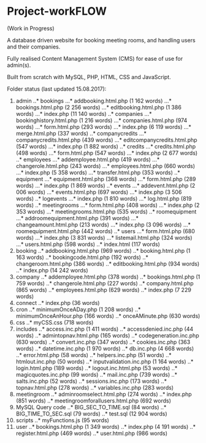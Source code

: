 # Project-workFLOW

(Work in Progress)

A database driven website for booking meeting rooms, and handling users and their companies.

Fully realised Content Management System (CMS) for ease of use for admin(s).

Built from scratch with MySQL, PHP, HTML, CSS and JavaScript.

Folder status (last updated 15.08.2017):

1. admin
	..* bookings
		...* addbooking.html.php (1 162 words)
		...* bookings.html.php (2 256 words)
		...* editbooking.html.php (1 386 words)
		...* index.php (11 140 words)
	..* companies
		...* bookinghistory.html.php (1 216 words)
		...* companies.html.php (974 words)
		...* form.html.php (293 words)
		...* index.php (6 119 words)
		...* merge.html.php (337 words)
	..* companycredits
		...* companycredits.html.php (439 words)
		...* editcompanycredits.html.php (547 words)
		...* index.php (1 882 words)
	..* credits
		...* credits.html.php (498 words)
		...* form.html.php (547 words)
		...* index.php (2 677 words)
	..* employees
		...* addemployee.html.php (419 words)
		...* changerole.html.php (243 words)
		...* employees.html.php (660 words)
		...* index.php (5 358 words)
		...* transfer.html.php (353 words)
	..* equipment
		...* equipment.html.php (368 words)
		...* form.html.php (289 words)
		...* index.php (1 869 words)
	..* events
		...* addevent.html.php (2 006 words)
		...* events.html.php (697 words)
		...* index.php (3 506 words)
	..* logevents
		...* index.php (1 810 words)
		...* log.html.php (819 words)
	..* meetingrooms
		...* form.html.php (408 words)
		...* index.php (2 353 words)
		...* meetingrooms.html.php (535 words)
	..* roomequipment
		...* addroomequipment.html.php (391 words)
		...* changeamount.html.php (213 words)
		...* index.php (3 096 words)
		...* roomequipment.html.php (442 words)
	..* users
		...* form.html.php (680 words)
		...* index.php (3 831 words)
		...* listemail.html.php (324 words)
		...* users.html.php (598 words)
	..* index.html (117 words)
2. booking
	..* addbooking.html.php (969 words)
	..* booking.html.php (1 163 words)
	..* bookingcode.html.php (192 words)
	..* changeroom.html.php (386 words)
	..* editbooking.html.php (934 words)
	..* index.php (14 242 words)
3. company
	..* addemployee.html.php (378 words)
	..* bookings.html.php (1 759 words)
	..* changerole.html.php (227 words)
	..* company.html.php (865 words)
	..* employees.html.php (629 words)
	..* index.php (7 229 words)
4. connect
	..* index.php (36 words)
5. cron
	..* minimumOnceADay.php (1 208 words)
	..* minimumOnceAnHour.php (166 words)
	..* onceAMinute.php (630 words)
6. css
	..* myCSS.css (718 words)
7. includes
	..* access.inc.php (1 411 words)
	..* accessdenied.inc.php (44 words)
	..* admintopnav.html.php (165 words)
	..* codegeneration.inc.php (630 words)
	..* convert.inc.php (347 words)
	..* cookies.inc.php (363 words)
	..* datetime.inc.php (1 970 words)
	..* db.inc.php (4 668 words)
	..* error.html.php (58 words)
	..* helpers.inc.php (51 words)
	..* htmlout.inc.php (50 words)
	..* inputvalidation.inc.php (1 164 words)
	..* login.html.php (189 words)
	..* logout.inc.html.php (53 words)
	..* magicquotes.inc.php (99 words)
	..* mail.inc.php (739 words)
	..* salts.inc.php (52 words)
	..* sessions.inc.php (173 words)
	..* topnav.html.php (278 words)
	..* variables.inc.php (283 words)
8. meetingroom
	..* adminroomselect.html.php (274 words)
	..* index.php (851 words)
	..* meetingroomforallusers.html.php (692 words)
9. MySQL Query code
	..* BIG_SEC_TO_TIME.sql (84 words)
	..* BIG_TIME_TO_SEC.sql (79 words)
	..* test.sql (12 904 words)
10. scripts
	..* myFunctions.js (95 words)
11. user
	..* bookings.html.php (1 349 words)
	..* index.php (4 191 words)
	..* register.html.php (469 words)
	..* user.html.php (986 words)
